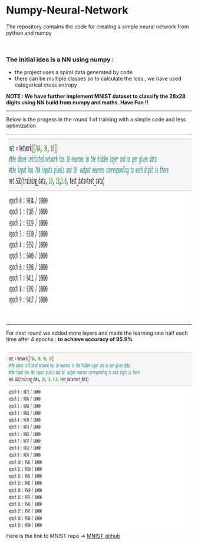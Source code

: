 # Numpy-Neural-Network
<p>The repository contains the code for creating a simple neural network from python and numpy</p>
<br>
<h3>The initial idea  is a NN using numpy :</h3>
<ul>
<li>the project uses a spiral data generated by code</li>
<li>there can be multiple classes so to calculate the loss , we have used categorical cross entropy</li>
</ul>
<b>NOTE : We have further implement MNIST dataset to classify the 28x28 digits using NN build from numpy and maths. Have Fun !!</b>
<br>
<hr>
<p>Below is the progess in the round 1 of training with a simple code and less optimization</p>
<img src="training_round_1.png" width="800px" height="500px"></img>
<hr>
<p>For next round we added more layers and made the learning rate half each time after 4 epochs : <b> to achieve accuracy of 95.9%</b></p>
<img src="training_round_2.png" width="800px" height="500px"></img>
Here is the link to MNIST repo -> 
<a href="https://github.com/mnielsen/neural-networks-and-deep-learning.git"> MNIST github</a>
